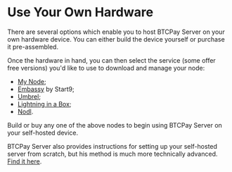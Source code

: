 # Use Your Own Hardware

There are several options which enable you to host BTCPay Server on your own hardware device. You can either build the device yourself or purchase it pre-assembled.

Once the hardware in hand, you can then select the service (some offer free versions) you'd like to use to download and manage your node:&#x20;

* [My Node](https://mynodebtc.com);
* [Embassy](https://start9.com/latest/) by Start9;
* [Umbrel](https://getumbrel.com);
* [Lightning in a Box](https://lightninginabox.co);
* [Nodl](https://www.nodl.it).

Build or buy any one of the above nodes to begin using BTCPay Server on your self-hosted device.

BTCPay Server also provides instructions for setting up your self-hosted server from scratch, but his method is much more technically advanced. [Find it here](https://docs.btcpayserver.org/Deployment/Hardware/).
